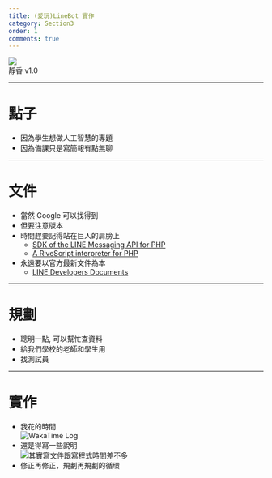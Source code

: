 ```yaml
---
title: (愛玩)LineBot 實作
category: Section3
order: 1
comments: true
---
```



![](https://qr-official.line.me/sid/L/xqa1397d.png)
<br />靜香 v1.0


---

# 點子

+ 因為學生想做人工智慧的專題
+ 因為備課只是寫簡報有點無聊

---

# 文件

+ 當然 Google 可以找得到
+ 但要注意版本
+ 時間趕要記得站在巨人的肩膀上
	- [SDK of the LINE Messaging API for PHP](https://github.com/line/line-bot-sdk-php)
	- [A RiveScript interpreter for PHP](https://github.com/vulcan-project/rivescript-php)
+ 永遠要以官方最新文件為本
	- [LINE Developers Documents](https://developers.line.me/)

---

# 規劃

+ 聰明一點, 可以幫忙查資料
+ 給我們學校的老師和學生用
+ 找測試員

---

# 實作

+ 我花的時間
  <br />![WakaTime Log](/icixin/images/lessons/section3-1.png)
+ 還是得寫一些說明
  <br />![其實寫文件跟寫程式時間差不多](/icixin/images/lessons/section3-2.png)
+ 修正再修正，規劃再規劃的循環